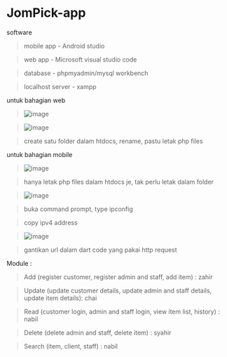 # JomPick-app

software
> mobile app - Android studio

> web app - Microsoft visual studio code

> database - phpmyadmin/mysql workbench

> localhost server - xampp


untuk bahagian web 
> ![image](https://github.com/zahir248/JomPick-app/assets/90888537/532e1b46-8a8b-4cad-a665-4194b6a0501a)

> ![image](https://github.com/zahir248/JomPick-app/assets/90888537/3f8ed6b6-c558-4d76-82e7-b76f36c2693f)

> create satu folder dalam htdocs, rename, pastu letak php files


untuk bahagian mobile
> ![image](https://github.com/zahir248/JomPick-app/assets/90888537/b7999fff-220d-4977-b530-92a9dc9a51b6)

> hanya letak php files dalam htdocs je, tak perlu letak dalam folder

> ![image](https://github.com/zahir248/JomPick-app/assets/90888537/0ac84e9e-5d33-4ccd-9393-2b1f3a90fbc4)

> buka command prompt, type ipconfig

> copy ipv4 address

> ![image](https://github.com/zahir248/JomPick-app/assets/90888537/0572e2fc-cebb-4a1b-b360-64d933eae912)

> gantikan url dalam dart code yang pakai http request


Module :
> Add (register customer, register admin and staff, add item) : zahir

> Update (update customer details, update admin and staff details, update item details): chai

> Read (customer login, admin and staff login, view item list, history) : nabil

> Delete (delete admin and staff, delete item) : syahir

> Search (item, client, staff) : nabil
